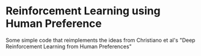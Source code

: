 # Reinforcement Learning using Human Preference

Some simple code that reimplements the ideas from Christiano et al's "Deep
Reinforcement Learning from Human Preferences"
